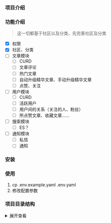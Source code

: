 
### 项目介绍

### 功能介绍
> 这一切都基于社区以及分类，先完善社区及分类

- [x] 权限
- [x] 社区、分类
- [ ] 文章模块
    - [ ] CURD
    - [ ] 文章评论
    - [ ] 热门文章
    - [ ] 自动升级精华文章、手动升级精华文章
    - [ ] 点赞、关注
- [ ] 用户模块
    - [ ] CURD
    - [ ] 活跃用户
    - [ ] 用户间的关系（关注的人、粉丝）
    - [ ] 所点赞文章、收藏文章……
- [ ] 搜索模块
    - [ ] ES？
- [ ] 通知模块
    - [ ] 私信
    - [ ] 通知
    
### 安装

### 使用
1. cp .env.example.yaml .env.yaml
2. 修改配置参数

### 项目目录结构
<details>
<summary>展开查看</summary>
<pre><code>
├── cmd                         # 启动项目 main.go 以及可执行文件
├── config                      # 配置文件
├── handler                     # 数据库相关操作文件
├── http                        # 路由以及对应路由处理
├── middleware                  # 中间件
├── model                       # 模型的定义
├── pkg                         # 项目库
├── runtime                     # 运行时所产生的文件
├── service                     # 具体逻辑处理
└── tools                       # 工具函数
</code></pre>
</details>
